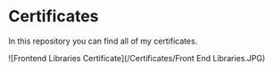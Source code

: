 # Certificates
In this repository you can find all of my certificates.

![Frontend Libraries Certificate](/Certificates/Front End Libraries.JPG)
